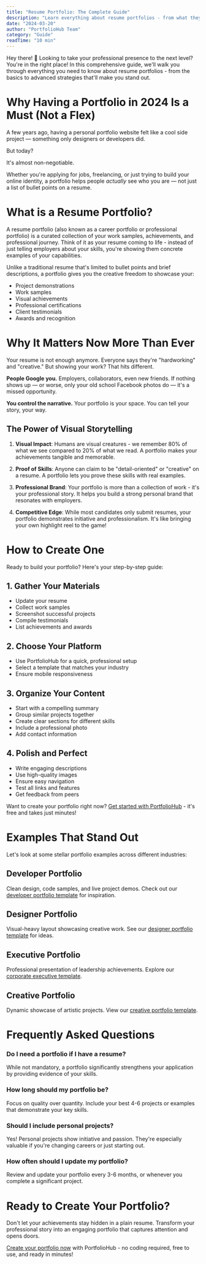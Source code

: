 ```yaml
---
title: "Resume Portfolio: The Complete Guide"
description: "Learn everything about resume portfolios - from what they are to how to create one that stands out. Includes examples, best practices, and expert tips."
date: "2024-03-20"
author: "PortfolioHub Team"
category: "Guide"
readTime: "10 min"
---
```


Hey there! 👋 Looking to take your professional presence to the next level? You're in the right place! In this comprehensive guide, we'll walk you through everything you need to know about resume portfolios - from the basics to advanced strategies that'll make you stand out.

# Why Having a Portfolio in 2024 Is a Must (Not a Flex)

A few years ago, having a personal portfolio website felt like a cool side project — something only designers or developers did.

But today?

It's almost non-negotiable.

Whether you're applying for jobs, freelancing, or just trying to build your online identity, a portfolio helps people *actually* see who you are — not just a list of bullet points on a resume.

# What is a Resume Portfolio?

A resume portfolio (also known as a career portfolio or professional portfolio) is a curated collection of your work samples, achievements, and professional journey. Think of it as your resume coming to life - instead of just telling employers about your skills, you're showing them concrete examples of your capabilities.

Unlike a traditional resume that's limited to bullet points and brief descriptions, a portfolio gives you the creative freedom to showcase your:

* Project demonstrations
* Work samples
* Visual achievements
* Professional certifications
* Client testimonials
* Awards and recognition

# Why It Matters Now More Than Ever

Your resume is not enough anymore. Everyone says they're "hardworking" and "creative." But showing your work? That hits different.

**People Google you.** Employers, collaborators, even new friends. If nothing shows up — or worse, only your old school Facebook photos do — it's a missed opportunity.

**You control the narrative.** Your portfolio is your space. You can tell your story, your way.

## The Power of Visual Storytelling

1. **Visual Impact**: Humans are visual creatures - we remember 80% of what we see compared to 20% of what we read. A portfolio makes your achievements tangible and memorable.

2. **Proof of Skills**: Anyone can claim to be "detail-oriented" or "creative" on a resume. A portfolio lets you prove these skills with real examples.

3. **Professional Brand**: Your portfolio is more than a collection of work - it's your professional story. It helps you build a strong personal brand that resonates with employers.

4. **Competitive Edge**: While most candidates only submit resumes, your portfolio demonstrates initiative and professionalism. It's like bringing your own highlight reel to the game!

# How to Create One

Ready to build your portfolio? Here's your step-by-step guide:

## 1. Gather Your Materials

* Update your resume
* Collect work samples
* Screenshot successful projects
* Compile testimonials
* List achievements and awards

## 2. Choose Your Platform

* Use PortfolioHub for a quick, professional setup
* Select a template that matches your industry
* Ensure mobile responsiveness

## 3. Organize Your Content

* Start with a compelling summary
* Group similar projects together
* Create clear sections for different skills
* Include a professional photo
* Add contact information

## 4. Polish and Perfect

* Write engaging descriptions
* Use high-quality images
* Ensure easy navigation
* Test all links and features
* Get feedback from peers

Want to create your portfolio right now? [Get started with PortfolioHub](/templates) - it's free and takes just minutes!

# Examples That Stand Out

Let's look at some stellar portfolio examples across different industries:

## Developer Portfolio
Clean design, code samples, and live project demos. Check out our [developer portfolio template](/templates/developer) for inspiration.

## Designer Portfolio
Visual-heavy layout showcasing creative work. See our [designer portfolio template](/templates/designer) for ideas.

## Executive Portfolio
Professional presentation of leadership achievements. Explore our [corporate executive template](/templates/corporate-executive).

## Creative Portfolio
Dynamic showcase of artistic projects. View our [creative portfolio template](/templates/creative-portfolio).

# Frequently Asked Questions

### Do I need a portfolio if I have a resume?
While not mandatory, a portfolio significantly strengthens your application by providing evidence of your skills.

### How long should my portfolio be?
Focus on quality over quantity. Include your best 4-6 projects or examples that demonstrate your key skills.

### Should I include personal projects?
Yes! Personal projects show initiative and passion. They're especially valuable if you're changing careers or just starting out.

### How often should I update my portfolio?
Review and update your portfolio every 3-6 months, or whenever you complete a significant project.

# Ready to Create Your Portfolio?

Don't let your achievements stay hidden in a plain resume. Transform your professional story into an engaging portfolio that captures attention and opens doors.

[Create your portfolio now](/templates) with PortfolioHub - no coding required, free to use, and ready in minutes! 